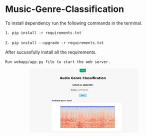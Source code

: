 # Music-Genre-Classification

To install dependency run the following commands in the terminal.

    1. pip install -r requirements.txt
    
    2. pip install --upgrade -r requirements.txt

After sucussfully install all the requirements.

    Run webapp/app.py file to start the web server. 

<p align="center">
  <img src="music_genre_home_page.png" width="350" title="hover text">
</p>